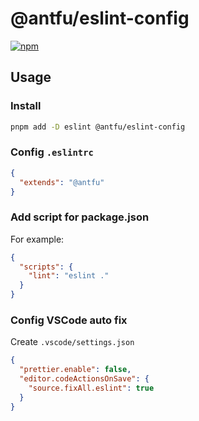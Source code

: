 # @antfu/eslint-config

[![npm](https://img.shields.io/npm/v/@antfu/eslint-config)](https://npmjs.com/package/@antfu/eslint-config)

## Usage

### Install

```bash
pnpm add -D eslint @antfu/eslint-config
```

### Config `.eslintrc`

```json
{
  "extends": "@antfu"
}
```

### Add script for package.json

For example:

```json
{
  "scripts": {
    "lint": "eslint ."
  }
}
```

### Config VSCode auto fix

Create `.vscode/settings.json`

```json
{
  "prettier.enable": false,
  "editor.codeActionsOnSave": {
    "source.fixAll.eslint": true
  }
}
```

